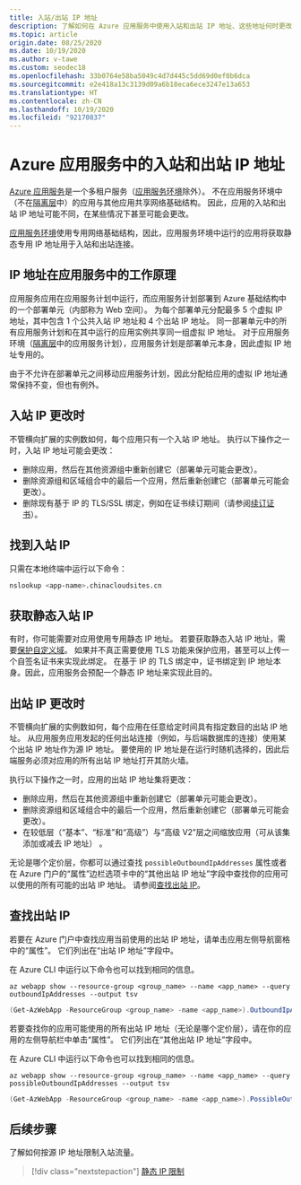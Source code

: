 ```yaml
---
title: 入站/出站 IP 地址
description: 了解如何在 Azure 应用服务中使用入站和出站 IP 地址、这些地址何时更改以及如何查找应用的地址。
ms.topic: article
origin.date: 08/25/2020
ms.date: 10/19/2020
ms.author: v-tawe
ms.custom: seodec18
ms.openlocfilehash: 33b0764e58ba5049c4d7d445c5dd69d0ef0b6dca
ms.sourcegitcommit: e2e418a13c3139d09a6b18eca6ece3247e13a653
ms.translationtype: HT
ms.contentlocale: zh-CN
ms.lasthandoff: 10/19/2020
ms.locfileid: "92170837"
---
```

# <a name="inbound-and-outbound-ip-addresses-in-azure-app-service"></a>Azure 应用服务中的入站和出站 IP 地址

[Azure 应用服务](overview.md)是一个多租户服务（[应用服务环境](environment/intro.md)除外）。 不在应用服务环境中（不在[隔离层](https://www.azure.cn/pricing/details/app-service/)中）的应用与其他应用共享网络基础结构。 因此，应用的入站和出站 IP 地址可能不同，在某些情况下甚至可能会更改。 

[应用服务环境](environment/intro.md)使用专用网络基础结构，因此，应用服务环境中运行的应用将获取静态专用 IP 地址用于入站和出站连接。

## <a name="how-ip-addresses-work-in-app-service"></a>IP 地址在应用服务中的工作原理

应用服务应用在应用服务计划中运行，而应用服务计划部署到 Azure 基础结构中的一个部署单元（内部称为 Web 空间）。 为每个部署单元分配最多 5 个虚拟 IP 地址，其中包含 1 个公共入站 IP 地址和 4 个出站 IP 地址。 同一部署单元中的所有应用服务计划和在其中运行的应用实例共享同一组虚拟 IP 地址。 对于应用服务环境（[隔离层](https://www.azure.cn/pricing/details/app-service/)中的应用服务计划），应用服务计划是部署单元本身，因此虚拟 IP 地址专用的。

由于不允许在部署单元之间移动应用服务计划，因此分配给应用的虚拟 IP 地址通常保持不变，但也有例外。

## <a name="when-inbound-ip-changes"></a>入站 IP 更改时

不管横向扩展的实例数如何，每个应用只有一个入站 IP 地址。 执行以下操作之一时，入站 IP 地址可能会更改：

- 删除应用，然后在其他资源组中重新创建它（部署单元可能会更改）。
- 删除资源组和区域组合中的最后一个应用，然后重新创建它（部署单元可能会更改）。
- 删除现有基于 IP 的 TLS/SSL 绑定，例如在证书续订期间（请参阅[续订证书](configure-ssl-certificate.md#renew-certificate)）。

## <a name="find-the-inbound-ip"></a>找到入站 IP

只需在本地终端中运行以下命令：

```bash
nslookup <app-name>.chinacloudsites.cn
```

## <a name="get-a-static-inbound-ip"></a>获取静态入站 IP

有时，你可能需要对应用使用专用静态 IP 地址。 若要获取静态入站 IP 地址，需要[保护自定义域](configure-ssl-bindings.md#secure-a-custom-domain)。 如果并不真正需要使用 TLS 功能来保护应用，甚至可以上传一个自签名证书来实现此绑定。 在基于 IP 的 TLS 绑定中，证书绑定到 IP 地址本身。因此，应用服务会预配一个静态 IP 地址来实现此目的。 

## <a name="when-outbound-ips-change"></a>出站 IP 更改时

不管横向扩展的实例数如何，每个应用在任意给定时间具有指定数目的出站 IP 地址。 从应用服务应用发起的任何出站连接（例如，与后端数据库的连接）使用某个出站 IP 地址作为源 IP 地址。 要使用的 IP 地址是在运行时随机选择的，因此后端服务必须对应用的所有出站 IP 地址打开其防火墙。

执行以下操作之一时，应用的出站 IP 地址集将更改：

- 删除应用，然后在其他资源组中重新创建它（部署单元可能会更改）。
- 删除资源组和区域组合中的最后一个应用，然后重新创建它（部署单元可能会更改）。
- 在较低层（“基本”、“标准”和“高级”）与“高级 V2”层之间缩放应用（可从该集添加或减去 IP 地址）   。

无论是哪个定价层，你都可以通过查找 `possibleOutboundIpAddresses` 属性或者在 Azure 门户的“属性”边栏选项卡中的“其他出站 IP 地址”字段中查找你的应用可以使用的所有可能的出站 IP 地址。 请参阅[查找出站 IP](#find-outbound-ips)。

## <a name="find-outbound-ips"></a>查找出站 IP

若要在 Azure 门户中查找应用当前使用的出站 IP 地址，请单击应用左侧导航窗格中的“属性”。 它们列出在“出站 IP 地址”字段中。

在 Azure CLI 中运行以下命令也可以找到相同的信息。

```azurecli
az webapp show --resource-group <group_name> --name <app_name> --query outboundIpAddresses --output tsv
```

```powershell
(Get-AzWebApp -ResourceGroup <group_name> -name <app_name>).OutboundIpAddresses
```

若要查找你的应用可能使用的所有出站 IP 地址（无论是哪个定价层），请在你的应用的左侧导航栏中单击“属性”。 它们列出在“其他出站 IP 地址”字段中。

在 Azure CLI 中运行以下命令也可以找到相同的信息。

```azurecli
az webapp show --resource-group <group_name> --name <app_name> --query possibleOutboundIpAddresses --output tsv
```

```powershell
(Get-AzWebApp -ResourceGroup <group_name> -name <app_name>).PossibleOutboundIpAddresses
```

## <a name="next-steps"></a>后续步骤

了解如何按源 IP 地址限制入站流量。

> [!div class="nextstepaction"]
> [静态 IP 限制](app-service-ip-restrictions.md)
